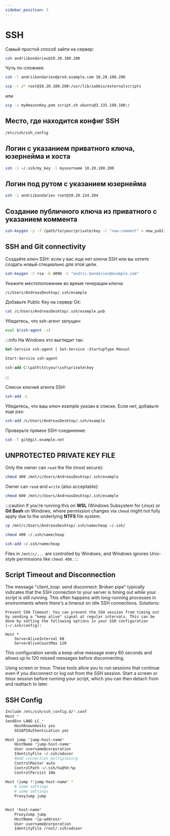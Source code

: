 ```yaml
---
sidebar_position: 3
---
```

# SSH
Самый простой способ зайти на сервер:
```bash
ssh andriibondariev@10.20.100.200
```
Чуть по-сложнее:
```bash
ssh -l andriibondariev@prod.example.com 10.20.100.200
```
```bash
scp -r /* root@10.20.100.200:/usr/lib/zabbix/externalscripts
```
или
```bash
scp -i myAmazonKey.pem script.sh ubuntu@3.135.180.100:/
```
## Место, где находится конфиг SSH
```bash
/etc/ssh/ssh_config
```
## Логин с указанием приватного ключа, юзернейма и хоста
```bash
ssh -i ~/.ssh/my_key -l myusername 10.20.100.200
```
## Логин под рутом с указанием юзернейма
```bash
ssh -i andriibondariev root@10.20.134.204
```
## Создание публичного ключа из приватного с указанием коммента
```bash
ssh-keygen -y -f /path/to/your/private/key -C "new-comment" > new_public_key.pub
```
## SSH and Git connectivity
Создайте ключ SSH: если у вас еще нет ключа SSH или вы хотите создать новый специально для этой цели.
```bash
ssh-keygen -t rsa -b 4096 -C "andrii.bondariev@example.com"
```

Укажите местоположение во время генерации ключа:
```bash
/c/Users/AndreasDesktop/.ssh/example
```

Добавьте Public Key на сервер Git:
```bash
cat /c/Users/AndreasDesktop/.ssh/example.pub
```

Убедитесь, что ssh-агент запущен:
```bash
eval $(ssh-agent -s)
```
:::info
На Windows это выглядит так:
```ps
Get-Service ssh-agent | Set-Service -StartupType Manual
```
```ps
Start-Service ssh-agent
```
```ps
ssh-add C:\path\to\your\ssh\private\key
```
:::

Список ключей агента SSH:
```bash
ssh-add -L
```

Убедитесь, что ваш ключ example указан в списке. Если нет, добавьте еще раз:
```bash
ssh-add /c/Users/AndreasDesktop/.ssh/example
```

Проверьте прямое SSH-соединение:
```bash
ssh -T git@git.example.net
```
## UNPROTECTED PRIVATE KEY FILE
Only the owner can `read` the file (most secure):
```bash
chmod 400 /mnt/c/Users/AndreasDesktop/.ssh/example
```
Owner can `read` and `write` (also acceptable):
```bash
chmod 600 /mnt/c/Users/AndreasDesktop/.ssh/example
```
:::caution
If you're running this on **WSL** (Windows Subsystem for Linux) or **Git Bash** on Windows, where permission changes via `chmod` might not fully apply due to the underlying **NTFS** file system.
```bash
cp /mnt/c/Users/AndreasDesktop/.ssh/namecheap ~/.ssh/
```
```bash
chmod 400 ~/.ssh/namecheap
```
```bash
ssh-add ~/.ssh/namecheap
```
Files in `/mnt/c/...` are controlled by Windows, and Windows ignores Unix-style permissions like `chmod 400`.
:::
## Script Timeout and Disconnection

The message "client_loop: send disconnect: Broken pipe" typically indicates that the SSH connection to your server is timing out while your script is still running. This often happens with long-running processes in environments where there's a timeout on idle SSH connections.
Solutions:

    Prevent SSH Timeout: You can prevent the SSH session from timing out by sending a "keep alive" signal at regular intervals. This can be done by setting the following options in your SSH configuration (~/.ssh/config):

```plaintext
Host *
    ServerAliveInterval 60
    ServerAliveCountMax 120
```
This configuration sends a keep-alive message every 60 seconds and allows up to 120 missed messages before disconnecting.

Using screen or tmux: These tools allow you to run sessions that continue even if you disconnect or log out from the SSH session. Start a screen or tmux session before running your script, which you can then detach from and reattach to later.

## SSH Config
```bash
Include /etc/ssh/ssh_config.d/*.conf
Host *
SendEnv LANG LC_*
    HashKnownHosts yes
    GSSAPIAuthentication yes

Host jump *jump-host-name*
    HostName *jump-host-name*
    User username@corporation
    IdentityFile ~/.ssh/aduser
    #Add connection multiplexing
    ControlMaster auto
    ControlPath ~/.ssh/%u@%h:%p
    ControlPersist 10m
 
Host !jump !*jump-host-name* *
    # some settings
    # some settings
    ProxyJump jump


Host *host-name*
    ProxyJump jump
    HostName *ip-address*
    User username@corporation
    IdentityFile /root/.ssh/aduser

```